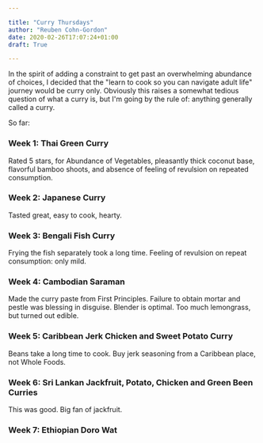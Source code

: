 ```yaml
---

title: "Curry Thursdays"
author: "Reuben Cohn-Gordon"
date: 2020-02-26T17:07:24+01:00
draft: True

---
```


In the spirit of adding a constraint to get past an overwhelming abundance of choices, I decided that the "learn to cook so you can navigate adult life" journey would be curry only. Obviously this raises a somewhat tedious question of what a curry is, but I'm going by the rule of: anything generally called a curry.

So far:

### Week 1: Thai Green Curry

Rated 5 stars, for Abundance of Vegetables, pleasantly thick coconut base, flavorful bamboo shoots, and absence of feeling of revulsion on repeated consumption.

### Week 2: Japanese Curry

Tasted great, easy to cook, hearty.

### Week 3: Bengali Fish Curry

Frying the fish separately took a long time. Feeling of revulsion on repeat consumption: only mild.

### Week 4: Cambodian Saraman

Made the curry paste from First Principles. Failure to obtain mortar and pestle was blessing in disguise. Blender is optimal. Too much lemongrass, but turned out edible.

### Week 5: Caribbean Jerk Chicken and Sweet Potato Curry

Beans take a long time to cook. Buy jerk seasoning from a Caribbean place, not Whole Foods.

### Week 6: Sri Lankan Jackfruit, Potato, Chicken and Green Been Curries

This was good. Big fan of jackfruit.

### Week 7: Ethiopian Doro Wat

<!-- ### African Curry

### Sri Lankan jackfruit/mango Curry

### Jerk Curry

### Mauritian Curry

### Thai Masaman Curry

### Thai Red Curry

### Chicken Tikka Masala -->
